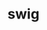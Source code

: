 ---
title: "swig"
layout: cache
categories: [package, develop-2023-08-13]
meta: {"versions": ["4.0.2-fortran", "4.1.1"], "compilers": ["gcc@=11.1.0", "gcc@=11.3.0", "oneapi@=2023.2.0"], "oss": ["ubuntu20.04", "ubuntu22.04"], "platforms": ["linux"], "targets": ["ppc64le", "x86_64", "x86_64_v3"], "stacks": ["data-vis-sdk", "e4s", "e4s-oneapi", "e4s-power", "ml-linux-x86_64-cpu", "ml-linux-x86_64-cuda", "ml-linux-x86_64-rocm", "root"], "num_specs": 7, "num_specs_by_stack": {"e4s-power": 2, "root": 7, "e4s-oneapi": 2, "e4s": 2, "data-vis-sdk": 1, "ml-linux-x86_64-cuda": 1, "ml-linux-x86_64-rocm": 1, "ml-linux-x86_64-cpu": 1}}
spec_details: [{"hash": "5myejxqieekr7gthj7tqhahhaihdsm2d", "compiler": "gcc@=11.1.0", "versions": ["4.1.1"], "os": "ubuntu20.04", "platform": "linux", "target": "ppc64le", "variants": ["build_system=autotools"], "stacks": ["e4s-power", "root"], "size": "-", "tarball": "https://binaries.spack.io/releases/develop-2023-08-13/build_cache/linux-ubuntu20.04-ppc64le/gcc-11.1.0/swig-4.1.1/linux-ubuntu20.04-ppc64le-gcc-11.1.0-swig-4.1.1-5myejxqieekr7gthj7tqhahhaihdsm2d.spack"}, {"hash": "hxaxqitxwgwo5wy2hxg32h6wodmeg2sy", "compiler": "gcc@=11.1.0", "versions": ["4.0.2-fortran"], "os": "ubuntu20.04", "platform": "linux", "target": "ppc64le", "variants": ["build_system=autotools"], "stacks": ["e4s-power", "root"], "size": "-", "tarball": "https://binaries.spack.io/releases/develop-2023-08-13/build_cache/linux-ubuntu20.04-ppc64le/gcc-11.1.0/swig-4.0.2-fortran/linux-ubuntu20.04-ppc64le-gcc-11.1.0-swig-4.0.2-fortran-hxaxqitxwgwo5wy2hxg32h6wodmeg2sy.spack"}, {"hash": "bww43bec6pwfd2xmnlneej6lfzjknjtu", "compiler": "oneapi@=2023.2.0", "versions": ["4.1.1"], "os": "ubuntu20.04", "platform": "linux", "target": "x86_64", "variants": ["build_system=autotools"], "stacks": ["e4s-oneapi", "root"], "size": "-", "tarball": "https://binaries.spack.io/releases/develop-2023-08-13/build_cache/linux-ubuntu20.04-x86_64/oneapi-2023.2.0/swig-4.1.1/linux-ubuntu20.04-x86_64-oneapi-2023.2.0-swig-4.1.1-bww43bec6pwfd2xmnlneej6lfzjknjtu.spack"}, {"hash": "bkxnepaudxw2ur5izha5ccuatvppz54i", "compiler": "oneapi@=2023.2.0", "versions": ["4.0.2-fortran"], "os": "ubuntu20.04", "platform": "linux", "target": "x86_64", "variants": ["build_system=autotools"], "stacks": ["e4s-oneapi", "root"], "size": "-", "tarball": "https://binaries.spack.io/releases/develop-2023-08-13/build_cache/linux-ubuntu20.04-x86_64/oneapi-2023.2.0/swig-4.0.2-fortran/linux-ubuntu20.04-x86_64-oneapi-2023.2.0-swig-4.0.2-fortran-bkxnepaudxw2ur5izha5ccuatvppz54i.spack"}, {"hash": "kzgcbi56bixkbzmdkrfyyyj6qk67mh34", "compiler": "gcc@=11.1.0", "versions": ["4.1.1"], "os": "ubuntu20.04", "platform": "linux", "target": "x86_64_v3", "variants": ["build_system=autotools"], "stacks": ["root", "e4s", "data-vis-sdk"], "size": "-", "tarball": "https://binaries.spack.io/releases/develop-2023-08-13/build_cache/linux-ubuntu20.04-x86_64_v3/gcc-11.1.0/swig-4.1.1/linux-ubuntu20.04-x86_64_v3-gcc-11.1.0-swig-4.1.1-kzgcbi56bixkbzmdkrfyyyj6qk67mh34.spack"}, {"hash": "xkthzssbytbp2bogalxche7mrn3udyyg", "compiler": "gcc@=11.1.0", "versions": ["4.0.2-fortran"], "os": "ubuntu20.04", "platform": "linux", "target": "x86_64_v3", "variants": ["build_system=autotools"], "stacks": ["root", "e4s"], "size": "-", "tarball": "https://binaries.spack.io/releases/develop-2023-08-13/build_cache/linux-ubuntu20.04-x86_64_v3/gcc-11.1.0/swig-4.0.2-fortran/linux-ubuntu20.04-x86_64_v3-gcc-11.1.0-swig-4.0.2-fortran-xkthzssbytbp2bogalxche7mrn3udyyg.spack"}, {"hash": "v6mlg54n25crk7npmdps6au5t5wwl3bg", "compiler": "gcc@=11.3.0", "versions": ["4.1.1"], "os": "ubuntu22.04", "platform": "linux", "target": "x86_64_v3", "variants": ["build_system=autotools"], "stacks": ["ml-linux-x86_64-cuda", "root", "ml-linux-x86_64-rocm", "ml-linux-x86_64-cpu"], "size": "-", "tarball": "https://binaries.spack.io/releases/develop-2023-08-13/build_cache/linux-ubuntu22.04-x86_64_v3/gcc-11.3.0/swig-4.1.1/linux-ubuntu22.04-x86_64_v3-gcc-11.3.0-swig-4.1.1-v6mlg54n25crk7npmdps6au5t5wwl3bg.spack"}]
---